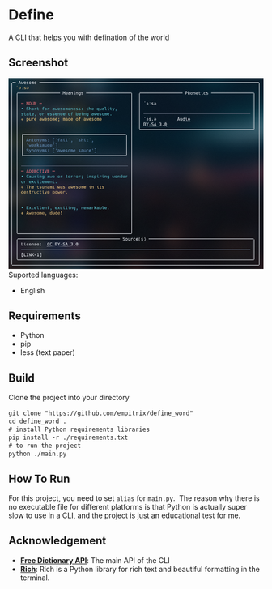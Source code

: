# Define
A CLI that helps you with defination of the world

## Screenshot
![Alt text](./screenshot/000.png "Define")
Suported languages:
- English

## Requirements
- Python
- pip
- less (text paper)

## Build
Clone the project into your directory

```shell
git clone "https://github.com/empitrix/define_word"
cd define_word .
# install Python requirements libraries
pip install -r ./requirements.txt
# to run the project
python ./main.py
```

## How To Run
For this project, you need to set `alias` for `main.py`.  The reason why there is no executable file for different platforms is that Python is actually super slow to use in a CLI, and the project is just an educational test for me.

## Acknowledgement
- [**Free Dictionary API**](https://github.com/meetDeveloper/freeDictionaryAPI): The main API of the CLI
- [**Rich**](https://github.com/Textualize/rich): Rich is a Python library for rich text and beautiful formatting in the terminal.
